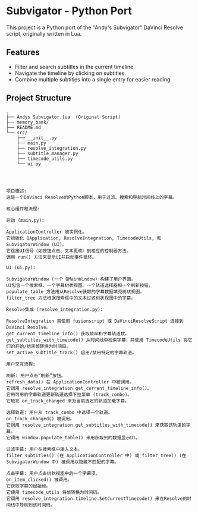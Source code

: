 # Subvigator - Python Port

This project is a Python port of the "Andy's Subvigator" DaVinci Resolve script, originally written in Lua.

## Features

*   Filter and search subtitles in the current timeline.
*   Navigate the timeline by clicking on subtitles.
*   Combine multiple subtitles into a single entry for easier reading.

## Project Structure

```
.
├── Andys Subvigator.lua  (Original Script)
├── memory_bank/
├── README.md
└── src/
    ├── __init__.py
    ├── main.py
    ├── resolve_integration.py
    ├── subtitle_manager.py
    ├── timecode_utils.py
    └── ui.py




项目概述:
这是一个DaVinci Resolve的Python脚本，用于过滤、搜索和导航时间线上的字幕。

核心组件和流程:

启动 (main.py):

ApplicationController 被实例化。
它初始化 QApplication, ResolveIntegration, TimecodeUtils, 和 SubvigatorWindow (UI)。
它连接UI信号（如按钮点击、文本更改）到相应的控制器方法。
调用 run() 方法来显示UI并启动事件循环。

UI (ui.py):

SubvigatorWindow (一个 QMainWindow) 构建了用户界面。
UI包含一个搜索框、一个字幕树状视图、一个轨道选择器和一个刷新按钮。
populate_table 方法用从Resolve获取的字幕数据填充树状视图。
filter_tree 方法根据搜索框中的文本过滤树状视图中的字幕。

Resolve集成 (resolve_integration.py):

ResolveIntegration 类使用 fusionscript 或 DaVinciResolveScript 连接到DaVinci Resolve。
get_current_timeline_info() 获取帧率和字幕轨道数。
get_subtitles_with_timecode() 从时间线中检索字幕，并使用 TimecodeUtils 将它们的开始/结束帧转换为时间码。
set_active_subtitle_track() 启用/禁用特定的字幕轨道。

用户交互流程:

刷新: 用户点击“刷新”按钮。
refresh_data() 在 ApplicationController 中被调用。
它调用 resolve_integration.get_current_timeline_info()。
它用可用的字幕轨道更新轨道选择下拉菜单 (track_combo)。
它触发 on_track_changed 来为当前选定的轨道加载字幕。

选择轨道: 用户从 track_combo 中选择一个轨道。
on_track_changed() 被调用。
它调用 resolve_integration.get_subtitles_with_timecode() 来获取该轨道的字幕。
它调用 window.populate_table() 来用获取到的数据显示UI。

过滤字幕: 用户在搜索框中输入文本。
filter_subtitles() (在 ApplicationController 中) 或 filter_tree() (在 SubvigatorWindow 中) 被调用以隐藏不匹配的字幕。

点击字幕: 用户点击树状视图中的一个字幕项。
on_item_clicked() 被调用。
它获取字幕的起始帧。
它使用 timecode_utils 将帧转换为时间码。
它调用 resolve_integration.timeline.SetCurrentTimecode() 来在Resolve的时间线中导航到该时间码。